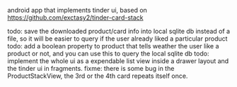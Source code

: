 android app that implements tinder ui, based on https://github.com/exctasy2/tinder-card-stack

todo: save the downloaded product/card info into local sqlite db instead of a file, so it will be easier to query if the user already liked a particular product
todo: add a boolean property to product that tells weather the user like a product or not, and you can use this to query the local sqlite db
todo: implement the whole ui as a expendable list view inside a drawer layout and the tinder ui in fragments.
fixme: there is some bug in the ProductStackView, the 3rd or the 4th card repeats itself once.